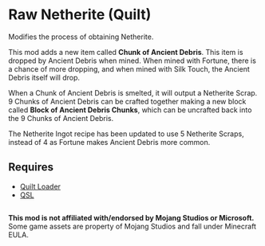 # Raw Netherite (Quilt)  
Modifies the process of obtaining Netherite.  

This mod adds a new item called **Chunk of Ancient Debris**. This item is dropped by Ancient Debris when mined. When mined with Fortune, there is a chance of more dropping, and when mined with Silk Touch, the Ancient Debris itself will drop.  

When a Chunk of Ancient Debris is smelted, it will output a Netherite Scrap.  
9 Chunks of Ancient Debris can be crafted together making a new block called **Block of Ancient Debris Chunks**, which can be uncrafted back into the 9 Chunks of Ancient Debris.  

The Netherite Ingot recipe has been updated to use 5 Netherite Scraps, instead of 4 as Fortune makes Ancient Debris more common.  

## Requires  
- [Quilt Loader](https://quiltmc.org/)  
- [QSL](https://modrinth.com/mod/qsl)  

##  
**This mod is not affiliated with/endorsed by Mojang Studios or Microsoft.**  
Some game assets are property of Mojang Studios and fall under Minecraft EULA.  
